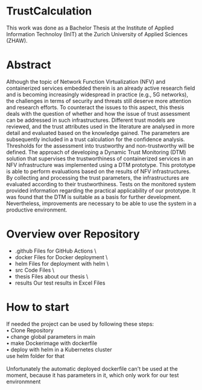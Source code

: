 ﻿# TrustCalculation

This work was done as a Bachelor Thesis at the Institute of Applied Information Technoloy (InIT) at the Zurich University of Applied Sciences (ZHAW).

# Abstract
Although the topic of Network Function Virtualization (NFV) and containerized services embedded therein is an already active research field and is becoming increasingly widespread in practice (e.g., 5G networks), the challenges in terms of security and threats still deserve more attention and research efforts. To counteract the issues to this aspect, this thesis deals with the question of whether and how the issue of trust assessment can be addressed in such infrastructures. Different trust models are reviewed, and the trust attributes used in the literature are analysed in more detail and evaluated based on the knowledge gained. The parameters are subsequently included in a trust calculation for the confidence analysis. Thresholds for the assessment into trustworthy and non-trustworthy will be defined. The approach of developing a Dynamic Trust Monitoring (DTM) solution that supervises the trustworthiness of containerized services in an NFV infrastructure was implemented using a DTM prototype. This prototype is able to perform evaluations based on the results of NFV infrastructures. By collecting and processing the trust parameters, the infrastructures are evaluated according to their trustworthiness. Tests on the monitored system provided information regarding the practical applicability of our prototype. It was found that the DTM is suitable as a basis for further development. Nevertheless, improvements are necessary to be able to use the system in a productive environment.

# Overview over Repository
*	.github			Files for GitHub Actions \
*	docker			Files for Docker deployment \
*	helm			  Files for deployment with helm \
*	src			    Code Files \
*	thesis			Files about our thesis \
  *	results		Our test results in Excel Files


# How to start
If needed the project can be used by following these steps:\
• Clone Repository \
• change global parameters in main \
• make Dockerimage with dockerfile \
• deploy with helm in a Kubernetes cluster \
    use helm folder for that \
\
Unfortunately the automatic deployed dockerfile can't be used at the moment, because it has parameters in it, which only work for our test environmnent
